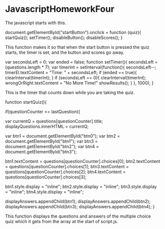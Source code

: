 # JavascriptHomeworkFour

The javascript starts with this.

document.getElementById("startButton").onclick = function (quiz){
    startQuiz();
    setTimer();
 disableButton();
 disableScores();
}

This function makes it so that when the start button is pressed the quiz starts, the timer is set, and the button and scores go away.

var secondsLeft = 0;
var ended = false;
function setTimer(){
  secondsLeft = (questions.length * 7);
  var timerInt = setInterval(function(){
    secondsLeft--;
    timerEl.textContent = "Time: " + secondsLeft;
    if (ended == true){
      clearInterval(timerInt);
    }
    if (secondsLeft == 0){
      clearInterval(timerInt);
      wrongOrRight.textContent = "No More Time!"
      showResults();
}
  }, 1000);
}

This is the timer that counts down while you are taking the quiz.

function startQuiz(){

  if(questionCounter <= lastQuestion){
 
 var currentQ = questions[questionCounter].title;
 displayQuestions.innerHTML = currentQ;

 var btn1 = document.getElementById("btn0");
 var btn2 = document.getElementById("btn1");
 var btn3 = document.getElementById("btn2");
 var btn4 = document.getElementById("btn3");

 btn1.textContent = questions[questionCounter].choices[0];
 btn2.textContent = questions[questionCounter].choices[1];
 btn3.textContent = questions[questionCounter].choices[2];
 btn4.textContent = questions[questionCounter].choices[3];

 btn1.style.display = "inline";
 btn2.style.display = "inline";
 btn3.style.display = "inline";
 btn4.style.display = "inline";

 displayAnswers.appendChild(btn1);
 displayAnswers.appendChild(btn2);
 displayAnswers.appendChild(btn3);
 displayAnswers.appendChild(btn4);
}

This function displays the questions and answers of the multiple choice quiz which it gets from the array at the start of script.js.
